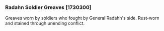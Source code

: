 ### Radahn Soldier Greaves [1730300]

Greaves worn by soldiers who fought by General Radahn's side. Rust-worn and stained through unending conflict.